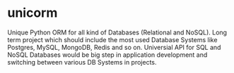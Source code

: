 # unicorm
Unique Python ORM for all kind of Databases (Relational and NoSQL).
Long term project which should include the most used Database Systems like Postgres, MySQL, MongoDB, Redis and so on.
Universial API for SQL and NoSQL Databases would be big step in application development and switching between various DB
Systems in projects.
